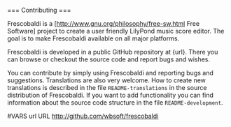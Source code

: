 === Contributing ===
    
Frescobaldi is a [http://www.gnu.org/philosophy/free-sw.html Free Software]
project to create a user friendly LilyPond music score editor.
The goal is to make Frescobaldi available on all major platforms.

Frescobaldi is developed in a public GitHub repository at {url}.
There you can browse or checkout the source code and report bugs and wishes.

You can contribute by simply using Frescobaldi and reporting bugs and suggestions.
Translations are also very welcome. How to create new translations is described
in the file `README-translations` in the source distribution of Frescobaldi.
If you want to add functionality you can find information about the source code
structure in the file `README-development`.

#VARS
url URL http://github.com/wbsoft/frescobaldi

